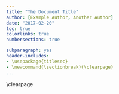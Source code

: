 ```yaml
---
title: "The Document Title"
author: [Example Author, Another Author]
date: "2017-02-20"
toc: true
colorlinks: true
numbersections: true

subparagraph: yes
header-includes:
- \usepackage{titlesec}
- \newcommand{\sectionbreak}{\clearpage}
...
```


\clearpage

